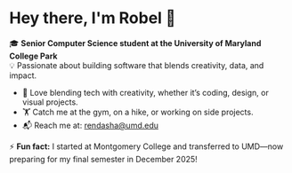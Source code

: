 # Hey there, I'm Robel 👋  

🎓 **Senior Computer Science student at the University of Maryland College Park**  
💡 Passionate about building software that blends creativity, data, and impact.  

- 🎨 Love blending tech with creativity, whether it’s coding, design, or visual projects.  
- 🏋️ Catch me at the gym, on a hike, or working on side projects.  
- 📬 Reach me at: [rendasha@umd.edu](mailto:rendasha@umd.edu)  

⚡ **Fun fact:** I started at Montgomery College and transferred to UMD—now preparing for my final semester in December 2025!  
